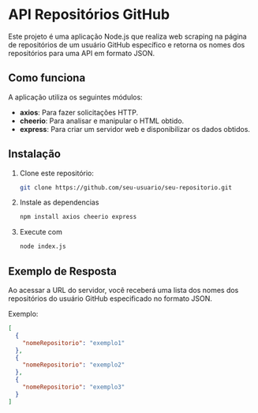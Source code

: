# API Repositórios GitHub

Este projeto é uma aplicação Node.js que realiza web scraping na página de repositórios de um usuário GitHub específico e retorna os nomes dos repositórios para uma API em formato JSON.

## Como funciona

A aplicação utiliza os seguintes módulos:

- **axios**: Para fazer solicitações HTTP.
- **cheerio**: Para analisar e manipular o HTML obtido.
- **express**: Para criar um servidor web e disponibilizar os dados obtidos.

## Instalação

1. Clone este repositório:

   ```bash
   git clone https://github.com/seu-usuario/seu-repositorio.git

2. Instale as dependencias

   ```bash
   npm install axios cheerio express

3. Execute com

   ```bash
   node index.js

## Exemplo de Resposta

Ao acessar a URL do servidor, você receberá uma lista dos nomes dos repositórios do usuário GitHub especificado no formato JSON.

Exemplo:
```json
[
  {
    "nomeRepositorio": "exemplo1"
  },
  {
    "nomeRepositorio": "exemplo2"
  },
  {
    "nomeRepositorio": "exemplo3"
  }
]

